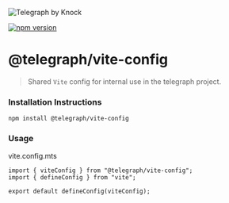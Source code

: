 ![Telegraph by Knock](https://github.com/knocklabs/telegraph/assets/29106675/11a9e54e-2388-4c5d-9769-16099c5de9dc)

[![npm version](https://img.shields.io/npm/v/@telegraph/vite-config.svg)](https://www.npmjs.com/package/@telegraph/vite-config)

# @telegraph/vite-config
> Shared `Vite` config for internal use in the telegraph project.


### Installation Instructions

```
npm install @telegraph/vite-config
```

### Usage

vite.config.mts
```
import { viteConfig } from "@telegraph/vite-config";
import { defineConfig } from "vite";

export default defineConfig(viteConfig);
```

